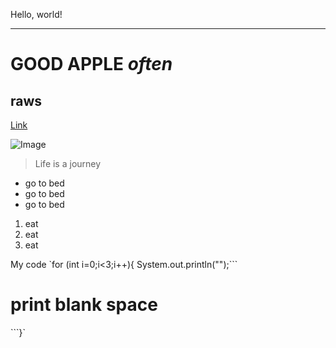 Hello, world!
***
# GOOD  **APPLE**  *often* 
## raws
[Link](http://google.com)

![Image](https://images.app.goo.gl/neLdx4aVd5JS8t6M8)


> Life is a journey
* go to bed    
* go to bed
* go to bed
1) eat
2) eat
3) eat


My code
`for (int i=0;i<3;i++){
System.out.println("");```
# print blank space
```}`

